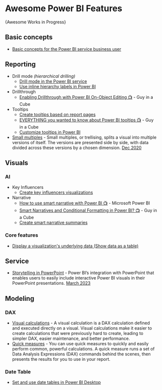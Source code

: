 # Awesome Power BI Features
{Awesome Works in Progress}

## Basic concepts
* [Basic concepts for the Power BI service business user](https://learn.microsoft.com/en-us/power-bi/consumer/end-user-basic-concepts)

## Reporting
* Drill mode _(hierarchical drilling)_
  - [Drill mode in the Power BI service](https://learn.microsoft.com/en-us/power-bi/consumer/end-user-drill)
  - [Use inline hierarchy labels in Power BI](https://learn.microsoft.com/en-us/power-bi/create-reports/desktop-inline-hierarchy-labels)
* Drillthrough
  - [Enabling Drillthrough with Power BI On-Object Editing 📺](https://www.youtube.com/watch?v=eYxRHJ0hB_E) - Guy in a Cube
* Tooltips
  - [Create tooltips based on report pages](https://learn.microsoft.com/en-us/power-bi/create-reports/desktop-tooltips?tabs=powerbi-desktop)
  - [EVERYTHING you wanted to know about Power BI tooltips 📺](https://www.youtube.com/watch?v=z1Z1axRSMzM) - Guy in a Cube
  - [Customize tooltips in Power BI](https://learn.microsoft.com/en-us/power-bi/create-reports/desktop-custom-tooltips)
* [Small multiples](https://learn.microsoft.com/en-us/power-bi/visuals/power-bi-visualization-small-multiples) - Small multiples, or trellising, splits a visual into multiple versions of itself. The versions are presented side by side, with data divided across these versions by a chosen dimension. [Dec 2020](https://powerbi.microsoft.com/en-us/blog/announcing-small-multiples-public-preview/)


## Visuals
### AI
* Key Influencers
  - [Create key influencers visualizations](https://learn.microsoft.com/en-us/power-bi/visuals/power-bi-visualization-influencers)
* Narrative
  - [How to use smart narrative with Power BI 📺](https://www.youtube.com/watch?v=01UrT-z37sw) - Microsoft Power BI
  - [Smart Narratives and Conditional Formatting in Power BI? 📺](https://www.youtube.com/watch?v=ZaZyR3-1ru4) - Guy in a Cube
  - [Create smart narrative summaries](https://learn.microsoft.com/en-us/power-bi/visuals/power-bi-visualization-smart-narrative)

### Core features
* [Display a visualization's underlying data (Show data as a table)](https://learn.microsoft.com/en-us/power-bi/visuals/service-reports-show-data)

## Service
* [Storytelling in PowerPoint](https://learn.microsoft.com/en-us/power-bi/collaborate-share/service-power-bi-powerpoint-add-in-about) - Power BI’s integration with PowerPoint that enables users to easily include interactive Power BI visuals in their PowerPoint presentations. [March 2023](https://powerbi.microsoft.com/en-us/blog/power-bi-march-2023-feature-summary/#post-22359-_Toc128998044)

## Modeling
### DAX
* [Visual calculations](https://learn.microsoft.com/en-us/power-bi/transform-model/desktop-visual-calculations-overview) - A visual calculation is a DAX calculation defined and executed directly on a visual. Visual calculations make it easier to create calculations that were previously hard to create, leading to simpler DAX, easier maintenance, and better performance.
* [Quick measures](https://learn.microsoft.com/en-us/power-bi/transform-model/desktop-quick-measures) - You can use quick measures to quickly and easily perform common, powerful calculations. A quick measure runs a set of Data Analysis Expressions (DAX) commands behind the scenes, then presents the results for you to use in your report. 

### Date Table
* [Set and use date tables in Power BI Desktop](https://learn.microsoft.com/en-us/power-bi/transform-model/desktop-date-tables)
